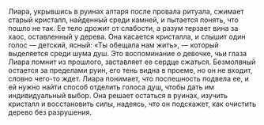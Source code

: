 Лиара, укрывшись в руинах алтаря после провала ритуала, сжимает старый кристалл, найденный среди камней, и пытается понять, что пошло не так. Ее тело дрожит от слабости, а разум терзает вина за хаос, оставленный у дерева. Она касается кристалла, и слышит один голос — детский, ясный: «Ты обещала нам жить», — который выделяется среди шума душ. Это воспоминание о девочке, чьи глаза Лиара помнит из прошлого, заставляет ее сердце сжаться. Безмолвный остается за пределами руин, его тень видна в проеме, но он не входит, словно чего-то ждет. Лиара понимает, что поспешность подвела ее, и ей нужно найти способ отделить голоса душ, чтобы дать им индивидуальный выбор. Она решает остаться в руинах, изучить кристалл и восстановить силы, надеясь, что он подскажет, как очистить дерево без разрушения.